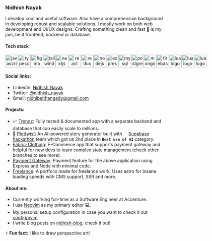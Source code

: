 <h3>Nidhish Nayak</h3>
I develop cool and useful software. Also have a comprehensive background in developing robust and scalable solutions. I mostly work on both web development and UI/UX designs. Crafting something clean and fast 🚀 is my jam, be it frontend, backend or database.

<h4>Tech stack</h4>
<div align="center" style="display: inline-flex; gap: 4;">
  <img src="https://cdn.jsdelivr.net/gh/devicons/devicon/icons/javascript/javascript-original.svg" height="40" alt="javascript logo"  />
  <img width="12" />
  <img src="https://cdn.jsdelivr.net/gh/devicons/devicon/icons/typescript/typescript-original.svg" height="40" alt="typescript logo"  />
  <img width="12" />
  <img src="https://cdn.jsdelivr.net/gh/devicons/devicon/icons/figma/figma-original.svg" height="40" alt="figma logo"  />
  <img width="12" />
  <img src="https://cdn.simpleicons.org/tailwindcss/06B6D4" height="40" alt="tailwindcss logo"  />
  <img width="12" />
  <img src="https://skillicons.dev/icons?i=nextjs" height="40" alt="nextjs logo"  />
  <img width="12" />
  <img src="https://cdn.jsdelivr.net/gh/devicons/devicon/icons/react/react-original.svg" height="40" alt="react logo"  />
  <img width="12" />
  <img src="https://cdn.jsdelivr.net/gh/devicons/devicon/icons/redux/redux-original.svg" height="40" alt="redux logo"/>
  <img width="12" />
  <img src="https://cdn.jsdelivr.net/gh/devicons/devicon/icons/nodejs/nodejs-original.svg" height="40" alt="nodejs logo"/>
  <img width="12" />
  <br />
  <br />
  <img src="https://cdn.jsdelivr.net/gh/devicons/devicon/icons/express/express-original.svg" height="40" alt="express logo"/>
  <img width="12" />
  <img src="https://cdn.jsdelivr.net/gh/devicons/devicon/icons/mysql/mysql-original.svg" height="40" alt="mysql logo"/>
  <img width="12" />
  <img src="https://cdn.jsdelivr.net/gh/devicons/devicon/icons/postgresql/postgresql-original.svg" height="40" alt="postgresql logo"/>
  <img width="12" />
  <img src="https://cdn.jsdelivr.net/gh/devicons/devicon/icons/mongodb/mongodb-original.svg" height="40" alt="mongodb logo"  />
  <img width="12" />
  <img src="https://skillicons.dev/icons?i=firebase" height="40" alt="firebase logo"  />
  <img width="12" />
  <img src="https://cdn.jsdelivr.net/gh/devicons/devicon/icons/lua/lua-plain.svg" height="40" alt="lua logo"  />
  <img width="12" />
  <img src="https://cdn.jsdelivr.net/gh/devicons/devicon/icons/prisma/prisma-original.svg" height="40" alt="lua logo"  />
  <img width="12" />
  <img src="https://cdn.jsdelivr.net/gh/devicons/devicon/icons/jest/jest-plain.svg" height="40" alt="lua logo"  />
  <img width="12" />
</div>

<h4>Social links:</h4>

- LinkedIn: [Nidhish Nayak](https://www.linkedin.com/in/nidhishdnayak)
- Twitter: [@nidhish_nayak](https://twitter.com/Nidhish18224246)
- Gmail: [nidhibelthangady@gmail.com](mailto:nidhibelthangady@gmail.com)

<h4>Projects:</h4>

- 📈 [Trendz](https://github.com/nidhish-nayak/trendz): Fully tested & documented app with a separate backend and database that can easily scale to millions.
- 🔀 [Plottwist](https://github.com/NeoFoxxo/plottwist): An AI-powered story generator built with <img src="https://supabase.com/dashboard/img/supabase-logo.svg" width="12px" height="12px" /> [Supabase hackathon](https://supabase.com/blog/supabase-oss-hackathon-winners) team which got us 2nd place in **``Best use of AI``** category.
- [Fabric-Clothing](https://github.com/nidhish-nayak/fabric-clothing): E-Commerce app that supports payment gateway and helpful for new devs to learn complex state management (check other branches to see more).
- [Payment Gateway](https://github.com/nidhish-nayak/node-razorpay): Payment feature for the above application using Express and Node with minimal code.
- [Freelance](https://github.com/nidhish-nayak/nayan): A portfolio made for freelance work. Uses astro for insane loading speeds with CMS support, SSR and more.

<h4>About me:</h4>

- Currently working full-time as a Software Engineer at Accenture.
- I use [Neovim](https://github.com/neovim/neovim) as my primary editor 💻.
- My personal setup configuration in case you want to check it out [config/nvim](https://github.com/nidhish-nayak/nvim).
- I write blog posts on [nidhish-blog](https://nidhish-blog.vercel.app/), check it out!

⚡ **Fun fact:** I like to draw perspective art!
